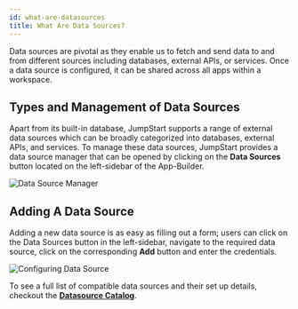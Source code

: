 ```yaml
---
id: what-are-datasources
title: What Are Data Sources?
---
```



Data sources are pivotal as they enable us to fetch and send data to and from different sources including databases, external APIs, or services. Once a data source is configured, it can be shared across all apps within a workspace.


<div style={{paddingTop:'24px', paddingBottom:'24px'}}>

## Types and Management of Data Sources

Apart from its built-in database, JumpStart supports a range of external data sources which can be broadly categorized into databases, external APIs, and services. To manage these data sources, JumpStart provides a data source manager that can be opened by clicking on the **Data Sources** button located on the left-sidebar of the App-Builder. 

<div style={{textAlign: 'center'}}>
    <img style={{padding: '10px'}} className="screenshot-full" src="/img/jumpstart-concepts/what-are-datasources/data-source-manager.png" alt="Data Source Manager" />
</div>

</div>

<div style={{paddingTop:'24px', paddingBottom:'24px'}}>

## Adding A Data Source

Adding a new data source is as easy as filling out a form; users can click on the Data Sources button in the left-sidebar, navigate to the required data source, click on the corresponding **Add** button and enter the credentials.

<div style={{textAlign: 'center'}}>
    <img style={{padding: '10px'}} className="screenshot-full" src="/img/jumpstart-concepts/what-are-datasources/configure-data-source.gif" alt="Configuring Data Source" />
</div>

</div>

To see a full list of compatible data sources and their set up details, checkout the **[Datasource Catalog](/docs/data-sources/overview)**.



